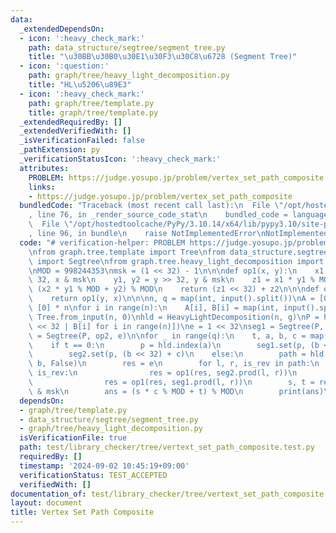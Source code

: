 ```yaml
---
data:
  _extendedDependsOn:
  - icon: ':heavy_check_mark:'
    path: data_structure/segtree/segment_tree.py
    title: "\u30BB\u30B0\u30E1\u30F3\u30C8\u6728 (Segment Tree)"
  - icon: ':question:'
    path: graph/tree/heavy_light_decomposition.py
    title: "HL\u5206\u89E3"
  - icon: ':heavy_check_mark:'
    path: graph/tree/template.py
    title: graph/tree/template.py
  _extendedRequiredBy: []
  _extendedVerifiedWith: []
  _isVerificationFailed: false
  _pathExtension: py
  _verificationStatusIcon: ':heavy_check_mark:'
  attributes:
    PROBLEM: https://judge.yosupo.jp/problem/vertex_set_path_composite
    links:
    - https://judge.yosupo.jp/problem/vertex_set_path_composite
  bundledCode: "Traceback (most recent call last):\n  File \"/opt/hostedtoolcache/PyPy/3.10.14/x64/lib/pypy3.10/site-packages/onlinejudge_verify/documentation/build.py\"\
    , line 76, in _render_source_code_stat\n    bundled_code = language.bundle(\n\
    \  File \"/opt/hostedtoolcache/PyPy/3.10.14/x64/lib/pypy3.10/site-packages/onlinejudge_verify/languages/python.py\"\
    , line 96, in bundle\n    raise NotImplementedError\nNotImplementedError\n"
  code: "# verification-helper: PROBLEM https://judge.yosupo.jp/problem/vertex_set_path_composite\n\
    \nfrom graph.tree.template import Tree\nfrom data_structure.segtree.segment_tree\
    \ import Segtree\nfrom graph.tree.heavy_light_decomposition import HeavyLightDecomposition\n\
    \nMOD = 998244353\nmsk = (1 << 32) - 1\n\n\ndef op1(x, y):\n    x1, x2 = x >>\
    \ 32, x & msk\n    y1, y2 = y >> 32, y & msk\n    z1 = x1 * y1 % MOD\n    z2 =\
    \ (x2 * y1 % MOD + y2) % MOD\n    return (z1 << 32) + z2\n\n\ndef op2(x, y):\n\
    \    return op1(y, x)\n\n\nn, q = map(int, input().split())\nA = [0] * n\nB =\
    \ [0] * n\nfor i in range(n):\n    A[i], B[i] = map(int, input().split())\ng =\
    \ Tree.from_input(n, 0)\nhld = HeavyLightDecomposition(n, g)\nP = hld.build_list([A[i]\
    \ << 32 | B[i] for i in range(n)])\ne = 1 << 32\nseg1 = Segtree(P, op1, e)\nseg2\
    \ = Segtree(P, op2, e)\n\nfor _ in range(q):\n    t, a, b, c = map(int, input().split())\n\
    \    if t == 0:\n        p = hld.index(a)\n        seg1.set(p, (b << 32) + c)\n\
    \        seg2.set(p, (b << 32) + c)\n    else:\n        path = hld.path_query_noncommutative(a,\
    \ b, False)\n        res = e\n        for l, r, is_rev in path:\n            if\
    \ is_rev:\n                res = op1(res, seg2.prod(l, r))\n            else:\n\
    \                res = op1(res, seg1.prod(l, r))\n        s, t = res >> 32, res\
    \ & msk\n        ans = (s * c % MOD + t) % MOD\n        print(ans)\n"
  dependsOn:
  - graph/tree/template.py
  - data_structure/segtree/segment_tree.py
  - graph/tree/heavy_light_decomposition.py
  isVerificationFile: true
  path: test/library_checker/tree/vertext_set_path_composite.test.py
  requiredBy: []
  timestamp: '2024-09-02 10:45:19+09:00'
  verificationStatus: TEST_ACCEPTED
  verifiedWith: []
documentation_of: test/library_checker/tree/vertext_set_path_composite.test.py
layout: document
title: Vertex Set Path Composite
---
```

